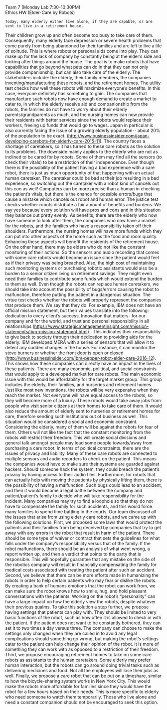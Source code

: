 
Team 7 (Monday Lab 7:30-10:30PM)                                                                                       
Ethics HW (Elder-Care by Robots)

    Today, many elderly either live alone, if they are capable, or are sent to live in a retirement house. 
Their children grow up and often become too busy to take care of them. Consequently, many elderly face 
depression or severe health problems that come purely from being abandoned by their families and are left 
to live a life of solitude. This is where robots or personal aids come into play. They can make up for 
the lack of company by constantly being at the elder’s side and looking after things around the house. 
The goal is to make robots that have capabilities that go beyond what pets can do in that they can not 
only provide companionship, but can also take care of the elderly. The stakeholders include: the elderly, 
their family members, the companies inventing/manufacturing these robots, and the retirement homes. 
    The utility test checks how well these robots will maximize everyone’s benefits. In this case, everyone
definitely has something to gain. The companies that manufacture such robots now have enough demand to
create a market to cater to, in which the elderly receive aid and companionship from the robots, the
families do not have to worry about their elderly parents/grandparents as much, and the nursing homes 
can now provide their residents with better services since the robots would replace their workers, freeing
up funds that would go to wages. Japan in particular is also currently facing the issue of a growing elderly
population-- about 20% of the population to be exact.
(http://www.businessinsider.com/japan-developing-carebots-for-elderly-care-2015-11). The country faces a 
shortage of caretakers, so it has turned to these care robots as the solution to its problems. The downside
mainly applies to the elderly who are not as inclined to be cared for by robots. Some of them may find all 
the sensors (to check their vitals) to be a restriction of their independence. Even though there is the 
possibility of the patient having a bad experience with a care robot, there is just as much opportunity of 
that happening with an actual human caretaker. The caretaker could be bad at their job resulting in a bad 
experience, so switching out the caretaker with a robot kind of cancels out this con as well! Computers can 
be more precise than a human in checking the patient’s vitals, but there is the chance for possible errors/bugs 
that cause a mistake which cancels out robot and human error.
    The justice test checks whether robots distribute a fair amount of benefits and burdens. We say yes because 
every solution will have pros and cons and in this situation they balance out pretty evenly. As benefits, 
there are the elderly who now have someone to look after them, the companies who now have a market for the
robots, and the families who have a responsibility taken off their shoulders. Furthermore, the nursing homes 
will have more funds which they can put into other aspects of the home such as the food and room quality. 
Enhancing these aspects will benefit the residents of the retirement house. On the other hand, there may be 
elders who do not like the constant monitoring of their actions. So the sensors and audio recording that comes
with some care robots would become an issue since the patient would feel as if their privacy was being breached. 
Also, the high cost of maintaining such monitoring systems or purchasing robotic assistants would also be a burden 
to a senior citizen living on retirement savings. They might even need their families to contribute some funds
which would extend the burden to them as well. Even though the robots can replace human caretakers, we should 
take into account the possibility of bugs/errors causing the robot to malfunction, therefore putting the patient
in a dangerous situation. 
   The virtue test checks whether the robots will properly represent the companies that produce them. We say that
they do. For example, IBM does not have an official mission statement, but their values translate into the following: 
dedication to every client’s success, Innovation that matters- for our company and for the world, and trust and 
personal responsibility in all relationships 
(https://www.strategicmanagementinsight.com/mission-statements/ibm-mission-statement.html) . This indicates their 
responsibility to give back to society through their dedication to providing aids for the elderly. IBM developed
MERA with a series of sensors that will allow it to detect any sudden changes in the house. For instance, it can 
monitor the stove burners or whether the front door is open or closed 
(http://www.businessinsider.com/ibm-pepper-robot-elder-care-2016-12). This shows how these companies can directly
have an impact in the lives of these patients. 
   There are many economic, political, and social constraints that would apply to a developed market for care robots. 
The main economic issue with this would be affordability for the target market group. This group includes the elderly, 
their families, and nurseries and retirement homes. Just like most new inventions, the robots will be very expensive
when they reach the market. Not everyone will have equal access to the robots, so they will become more of a luxury. 
These robots would take away jobs from people who visit senior citizens at their homes to take care of them. It would 
also reduce the amount of elderly sent to nurseries or retirement homes for care, therefore sending such institutions 
out of business as well. This situation would be considered a social and economic constraint. Considering the elderly, 
many of them will be against the robots for fear of them. Others will not like the fact that the constant monitoring
from the robots will restrict their freedom. This will create social divisions and general talk amongst people may 
lead some people towards/away from purchasing a care robot. In terms of political constraints, there are the issues
of privacy and liability. Many of these care robots are connected to multiple sensors and audio recorders to check
on the patient. This means the companies would have to make sure their systems are guarded against hackers. Should 
someone hack the system, they could breach the patient’s privacy by having access to their audio files. Furthermore, 
for robots that can actually help with moving the patients by physically lifting them, there is the possibility of
having a malfunction. Such bugs could lead to an accident, and then it would become a legal battle between the company
and patient/patient’s family to decide who will take responsibility for the incident. Many companies may try to find
a loophole so that they do not have to compensate the family for such accidents, and this would force many families 
to spend time battling in the courts. 
   Our team discussed all the issues that arise from using elderly care robots, and we came up with the following solutions.
First, we proposed some laws that would protect the patients and their families from being deceived by companies that 
try to get away with any errors in the robot that result in harm of the patient. There should be some type of waiver 
or contract that sets the guidelines for what falls under the company’s responsibility versus that of the family. If
the robot malfunctions, there should be an analysis of what went wrong, a report written up, and then a verdict that 
points to the party that is responsible. This will hopefully guarantee that any mistake on the side of the robotics 
company will result in financially compensating the family for medical costs associated with treating the patient after 
such an accident. Second, we believe that there can be more efforts made in humanizing the robots in order to help certain
patients who may fear or dislike the robots. By creating a bank of humans emotions that the robot can work from, we can 
make sure the robot knows how to smile, hug, and hold pleasant conversations with the patients. Working on the robot’s 
“personality” can have a large impact on how the elderly view the robots, despite whatever their previous qualms. To take 
this solution a step further, we propose having settings that patients can play with. They should be limited to very basic
functions of the robot, such as how often it is allowed to check in with the patient. If the patient does not want to be
constantly bothered, they can set it to two times a day versus three. The company can choose to make the settings only
changed when they are called in to avoid any legal complications should something go wrong, but making the robot’s settings 
cater to the patient can help change their opinion of the robot. It is more of something they can work with as opposed to
a restriction of their freedom. Third, we propose encouraging retirement homes to take on some care robots as assistants
to the human caretakers. Some elderly may prefer human interaction, but the robots can go around doing trivial tasks such
as delivering medicines and food. Not all the employees will lose their jobs as well. Finally, we propose a care robot 
that can be put on a timeshare, similar to how the bicycle-sharing system works in New York City. This would make the robots
more affordable for families since they would have the robot for a few hours based on their needs. This is more specific to 
elderly who need someone to watch them temporarily. Those who live alone and need a constant companion should not be 
encouraged to seek this option. 










